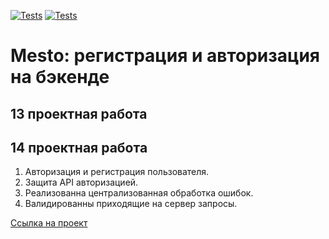 [![Tests](../../actions/workflows/tests-13-sprint.yml/badge.svg)](../../actions/workflows/tests-13-sprint.yml) [![Tests](../../actions/workflows/tests-14-sprint.yml/badge.svg)](../../actions/workflows/tests-14-sprint.yml)

#  Mesto: регистрация и авторизация на бэкенде

## 13 проектная работа


## 14 проектная работа
1. Авторизация и регистрация пользователя. 
2. Защита API авторизацией.
3. Реализованна централизованная обработка ошибок.
4. Валидированны приходящие на сервер запросы.  

[Ссылка на проект](https://github.com/eevgenushka/express-mesto-gha.git) 
